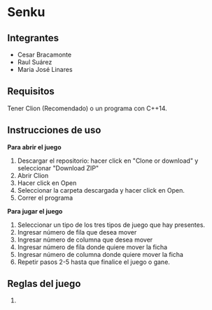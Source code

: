 # Senku

## Integrantes
* Cesar Bracamonte
* Raul Suárez
* Maria José Linares

## Requisitos
Tener Clion (Recomendado) o un programa con C++14.

## Instrucciones de uso
**Para abrir el juego**
1) Descargar el repositorio: hacer click en "Clone or download" y seleccionar "Download ZIP"
2) Abrir Clion
3) Hacer click en Open
4) Seleccionar la carpeta descargada y hacer click en Open.
5) Correr el programa

**Para jugar el juego**
1) Seleccionar un tipo de los tres tipos de juego que hay presentes.
2) Ingresar número de fila que desea mover
3) Ingresar número de columna que desea mover
4) Ingresar número de fila donde quiere mover la ficha
5) Ingresar número de columna donde quiere mover la ficha
6) Repetir pasos 2-5 hasta que finalice el juego o gane.

## Reglas del juego

1) 

